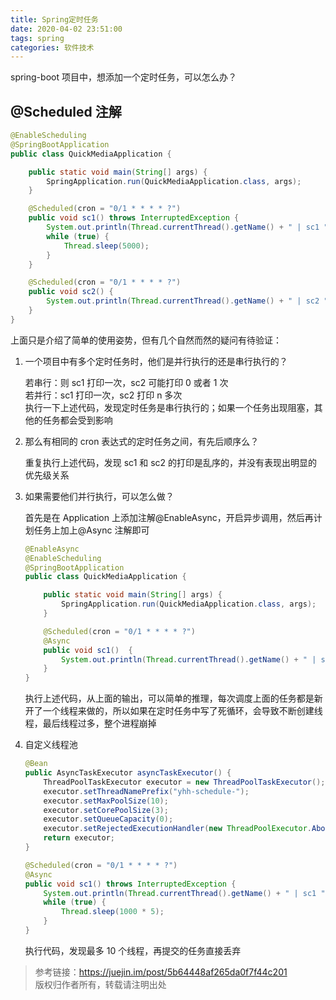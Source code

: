 ```yaml
---
title: Spring定时任务
date: 2020-04-02 23:51:00
tags: spring
categories: 软件技术
---
```


spring-boot 项目中，想添加一个定时任务，可以怎么办？

## @Scheduled 注解

```java
@EnableScheduling
@SpringBootApplication
public class QuickMediaApplication {

    public static void main(String[] args) {
        SpringApplication.run(QuickMediaApplication.class, args);
    }

    @Scheduled(cron = "0/1 * * * * ?")
    public void sc1() throws InterruptedException {
        System.out.println(Thread.currentThread().getName() + " | sc1 " + System.currentTimeMillis());
        while (true) {
            Thread.sleep(5000);
        }
    }

    @Scheduled(cron = "0/1 * * * * ?")
    public void sc2() {
        System.out.println(Thread.currentThread().getName() + " | sc2 " + System.currentTimeMillis());
    }
}
```

上面只是介绍了简单的使用姿势，但有几个自然而然的疑问有待验证：

1. 一个项目中有多个定时任务时，他们是并行执行的还是串行执行的？

   若串行：则 sc1 打印一次，sc2 可能打印 0 或者 1 次  
   若并行：sc1 打印一次，sc2 打印 n 多次  
   执行一下上述代码，发现定时任务是串行执行的；如果一个任务出现阻塞，其他的任务都会受到影响

2. 那么有相同的 cron 表达式的定时任务之间，有先后顺序么？

   重复执行上述代码，发现 sc1 和 sc2 的打印是乱序的，并没有表现出明显的优先级关系

3. 如果需要他们并行执行，可以怎么做？

   首先是在 Application 上添加注解@EnableAsync，开启异步调用，然后再计划任务上加上@Async 注解即可

   ```java
   @EnableAsync
   @EnableScheduling
   @SpringBootApplication
   public class QuickMediaApplication {

       public static void main(String[] args) {
           SpringApplication.run(QuickMediaApplication.class, args);
       }

       @Scheduled(cron = "0/1 * * * * ?")
       @Async
       public void sc1()  {
           System.out.println(Thread.currentThread().getName() + " | sc1 " + System.currentTimeMillis());
       }
   }
   ```

   执行上述代码，从上面的输出，可以简单的推理，每次调度上面的任务都是新开了一个线程来做的，所以如果在定时任务中写了死循环，会导致不断创建线程，最后线程过多，整个进程崩掉

4. 自定义线程池

   ```java
   @Bean
   public AsyncTaskExecutor asyncTaskExecutor() {
       ThreadPoolTaskExecutor executor = new ThreadPoolTaskExecutor();
       executor.setThreadNamePrefix("yhh-schedule-");
       executor.setMaxPoolSize(10);
       executor.setCorePoolSize(3);
       executor.setQueueCapacity(0);
       executor.setRejectedExecutionHandler(new ThreadPoolExecutor.AbortPolicy());
       return executor;
   }

   @Scheduled(cron = "0/1 * * * * ?")
   @Async
   public void sc1() throws InterruptedException {
       System.out.println(Thread.currentThread().getName() + " | sc1 " + System.currentTimeMillis());
       while (true) {
           Thread.sleep(1000 * 5);
       }
   }
   ```

   执行代码，发现最多 10 个线程，再提交的任务直接丢弃

> 参考链接：<https://juejin.im/post/5b64448af265da0f7f44c201>  
> 版权归作者所有，转载请注明出处
